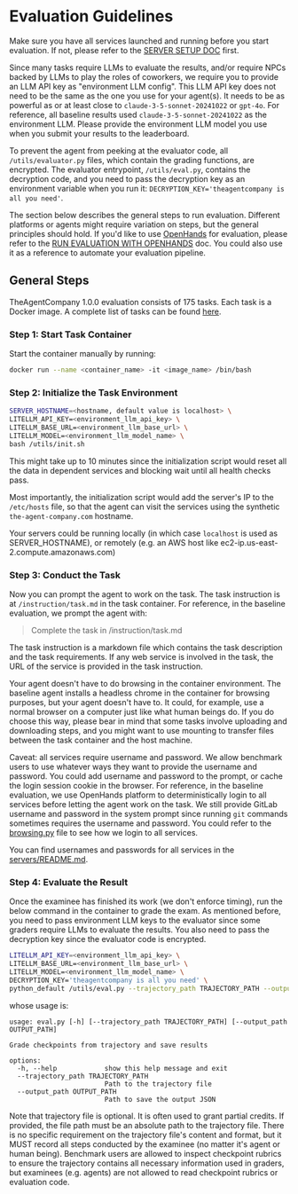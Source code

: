 # Evaluation Guidelines

Make sure you have all services launched and running before you start evaluation. If not,
please refer to the [SERVER SETUP DOC](./SETUP.md) first.

Since many tasks require LLMs to evaluate the results, and/or require
NPCs backed by LLMs to play the roles of coworkers, we require you to provide an LLM API key as
"environment LLM config". This LLM API key does not need to be the same as the one you use for your
agent(s). It needs to be as powerful as or at least close to `claude-3-5-sonnet-20241022` or `gpt-4o`.
For reference, all baseline results used `claude-3-5-sonnet-20241022` as the environment LLM. Please
provide the environment LLM model you use when you submit your results to the leaderboard.

To prevent the agent from peeking at the evaluator code, all `/utils/evaluator.py` files, which contain
the grading functions, are encrypted. The evaluator entrypoint, `/utils/eval.py`, contains the decryption
code, and you need to pass the decryption key as an environment variable when you run it: `DECRYPTION_KEY='theagentcompany is all you need'`.

The section below describes the general steps to run evaluation. Different platforms
or agents might require variation on steps, but the general principles should hold. If you'd like to use
[OpenHands](https://github.com/All-Hands-AI/OpenHands) for evaluation, please refer to the [RUN EVALUATION WITH OPENHANDS](../evaluation/README.md) doc.
You could also use it as a reference to automate your evaluation pipeline.

## General Steps

TheAgentCompany 1.0.0 evaluation consists of 175 tasks. Each task is a Docker image.
A complete list of tasks can be found [here](../workspaces/README.md).

### Step 1: Start Task Container

Start the container manually by running:

```bash
docker run --name <container_name> -it <image_name> /bin/bash
```

### Step 2: Initialize the Task Environment

```bash
SERVER_HOSTNAME=<hostname, default value is localhost> \
LITELLM_API_KEY=<environment_llm_api_key> \
LITELLM_BASE_URL=<environment_llm_base_url> \
LITELLM_MODEL=<environment_llm_model_name> \
bash /utils/init.sh
```

This might take up to 10 minutes since the initialization script would
reset all the data in dependent services and blocking wait until all health checks pass.

Most importantly, the initialization script would add the server's IP to the `/etc/hosts` file,
so that the agent can visit the services using the synthetic `the-agent-company.com` hostname.

Your servers could be running locally (in which case `localhost` is used as SERVER_HOSTNAME),
or remotely (e.g. an AWS host like ec2-ip.us-east-2.compute.amazonaws.com)

### Step 3: Conduct the Task

Now you can prompt the agent to work on the task. The task instruction is at `/instruction/task.md`
in the task container. For reference, in the baseline evaluation, we prompt the agent with:

> Complete the task in /instruction/task.md

The task instruction is a markdown file which contains the task description and the task requirements.
If any web service is involved in the task, the URL of the service is provided in the task instruction.

Your agent doesn't have to do browsing in the container environment. The baseline agent
installs a headless chrome in the container for browsing purposes, but your agent doesn't
have to. It could, for example, use a normal browser on a computer just like what human
beings do. If you do choose this way, please bear in mind that some tasks involve uploading
and downloading steps, and you might want to use mounting to transfer files between the
task container and the host machine.

Caveat: all services require username and password. We allow benchmark users to use whatever
ways they want to provide the username and password. You could add username and password to
the prompt, or cache the login session cookie in the browser. For reference, in the
baseline evaluation, we use OpenHands platform to deterministically login to all services
before letting the agent work on the task. We still provide GitLab username and password
in the system prompt since running `git` commands sometimes requires the username and password.
You could refer to the [browsing.py](../evaluation/browsing.py)
file to see how we login to all services.

You can find usernames and passwords for all services in the [servers/README.md](../servers/README.md).

### Step 4: Evaluate the Result

Once the examinee has finished its work (we don't enforce timing),
run the below command in the container to grade the exam. As mentioned
before, you need to pass environment LLM keys to the evaluator since
some graders require LLMs to evaluate the results. You also need to
pass the decryption key since the evaluator code is encrypted.

```bash
LITELLM_API_KEY=<environment_llm_api_key> \
LITELLM_BASE_URL=<environment_llm_base_url> \
LITELLM_MODEL=<environment_llm_model_name> \
DECRYPTION_KEY='theagentcompany is all you need' \
python_default /utils/eval.py --trajectory_path TRAJECTORY_PATH --output_path OUTPUT_PATH
```

whose usage is:

```
usage: eval.py [-h] [--trajectory_path TRAJECTORY_PATH] [--output_path OUTPUT_PATH]

Grade checkpoints from trajectory and save results

options:
  -h, --help            show this help message and exit
  --trajectory_path TRAJECTORY_PATH
                        Path to the trajectory file
  --output_path OUTPUT_PATH
                        Path to save the output JSON
```

Note that trajectory file is optional. It is often used to grant partial credits.
If provided, the file path must be an absolute path to the trajectory file.
There is no specific requirement on the trajectory file's content and format,
but it MUST record all steps conducted by the examinee (no matter it's agent or
human being). Benchmark users are allowed to inspect checkpoint rubrics to ensure
the trajectory contains all necessary information used in graders, but examinees
(e.g. agents) are not allowed to read checkpoint rubrics or evaluation code.
